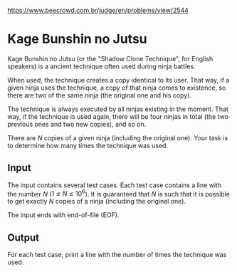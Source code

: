 https://www.beecrowd.com.br/judge/en/problems/view/2544

# Kage Bunshin no Jutsu

Kage Bunshin no Jutsu (or the "Shadow Clone Technique", for English speakers)
is a ancient technique often used during ninja battles.

When used, the technique creates a copy identical to its user. That way, if a
given ninja uses the technique, a copy of that ninja comes to existence, so
there are two of the same ninja (the original one and his copy).

The technique is always executed by all ninjas existing in the moment. That
way, if the technique is used again, there will be four ninjas in total (the
two previous ones and two new copies), and so on.

There are $N$ copies of a given ninja (including the original one). Your task
is to determine how many times the technique was used.

## Input

The input contains several test cases. Each test case contains a line with the
number $N$ ($1 \leq N \leq 10^6$). It is guaranteed that $N$ is such that it
is possible to get exactly $N$ copies of a ninja (including the original one).

The input ends with end-of-file (EOF).

## Output

For each test case, print a line with the number of times the technique was
used.
